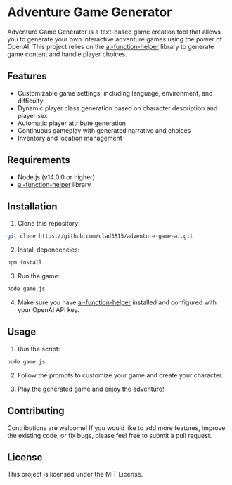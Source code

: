 # Adventure Game Generator

Adventure Game Generator is a text-based game creation tool that allows you to generate your own interactive adventure games using the power of OpenAI. This project relies on the [ai-function-helper](https://github.com/Clad3815/ai-function-helper/) library to generate game content and handle player choices.

## Features

- Customizable game settings, including language, environment, and difficulty
- Dynamic player class generation based on character description and player sex
- Automatic player attribute generation
- Continuous gameplay with generated narrative and choices
- Inventory and location management

## Requirements

- Node.js (v14.0.0 or higher)
- [ai-function-helper](https://github.com/Clad3815/ai-function-helper/) library


## Installation

1. Clone this repository:

```bash
git clone https://github.com/clad3815/adventure-game-ai.git
```

2. Install dependencies:

```bash
npm install
```

3. Run the game:

```bash
node game.js
```

4. Make sure you have [ai-function-helper](https://github.com/Clad3815/ai-function-helper/) installed and configured with your OpenAI API key.

## Usage

1. Run the script:

```bash
node game.js
```

2. Follow the prompts to customize your game and create your character.

3. Play the generated game and enjoy the adventure!

## Contributing

Contributions are welcome! If you would like to add more features, improve the existing code, or fix bugs, please feel free to submit a pull request.

## License

This project is licensed under the MIT License.